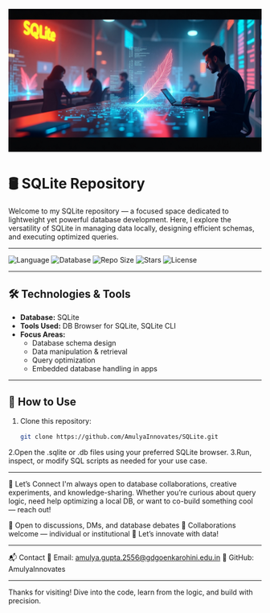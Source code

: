![SQLite Banner](SQLite_Banner.jpg)

# 🛢️ SQLite Repository

Welcome to my SQLite repository — a focused space dedicated to lightweight yet powerful database development. Here, I explore the versatility of SQLite in managing data locally, designing efficient schemas, and executing optimized queries.

---

![Language](https://img.shields.io/badge/Language-SQL-blue?style=for-the-badge)
![Database](https://img.shields.io/badge/Database-SQLite-lightgrey?style=for-the-badge)
![Repo Size](https://img.shields.io/github/repo-size/AmulyaInnovates/SQLite?style=for-the-badge)
![Stars](https://img.shields.io/github/stars/AmulyaInnovates/SQLite?style=for-the-badge)
![License](https://img.shields.io/badge/License-MIT-green?style=for-the-badge)

---

## 🛠️ Technologies & Tools

- **Database:** SQLite  
- **Tools Used:** DB Browser for SQLite, SQLite CLI  
- **Focus Areas:**  
  - Database schema design  
  - Data manipulation & retrieval  
  - Query optimization  
  - Embedded database handling in apps  

---

## 📌 How to Use

1. Clone this repository:
   ```bash
   git clone https://github.com/AmulyaInnovates/SQLite.git
2.Open the .sqlite or .db files using your preferred SQLite browser.
3.Run, inspect, or modify SQL scripts as needed for your use case.

---

🤝 Let’s Connect
I'm always open to database collaborations, creative experiments, and knowledge-sharing. Whether you’re curious about query logic, need help optimizing a local DB, or want to co-build something cool — reach out!

💬 Open to discussions, DMs, and database debates
🤝 Collaborations welcome — individual or institutional
🚀 Let’s innovate with data!

---

📬 Contact
📧 Email: amulya.gupta.2556@gdgoenkarohini.edu.in
🐙 GitHub: AmulyaInnovates

---
Thanks for visiting! Dive into the code, learn from the logic, and build with precision.

